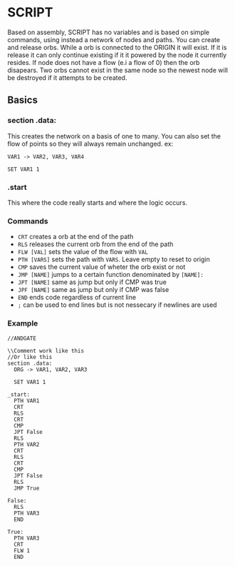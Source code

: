 # SCRIPT

Based on assembly, SCRIPT has no variables and is based on simple commands,
using instead a network of nodes and paths. You can create and release orbs.
While a orb is connected to the ORIGIN it will exist. If it is release it can
only continue existing if it it powered by the node it currently resides.
If node does not have a flow (e.i a flow of 0) then the orb disapears.
Two orbs cannot exist in the same node so the newest node will be destroyed if
it attempts to be created.

## Basics

### section .data:

This creates the network on a basis of one to many.
You can also set the flow of points so they will always remain unchanged. ex:

`VAR1 -> VAR2, VAR3, VAR4`

`SET VAR1 1`

### .start

This where the code really starts and where the logic occurs.

### Commands

- `CRT` creates a orb at the end of the path
- `RLS` releases the current orb from the end of the path
- `FLW [VAL]` sets the value of the flow with `VAL`
- `PTH [VARS]` sets the path with `VARS`. Leave empty to reset to origin
- `CMP` saves the current value of wheter the orb exist or not
- `JMP [NAME]` jumps to a certain function denominated by `[NAME]:`
- `JPT [NAME]` same as jump but only if CMP was true
- `JPF [NAME]` same as jump but only if CMP was false
- `END` ends code regardless of current line
- `;` can be used to end lines but is not nessecary if newlines are used

### Example

```Assembly
//ANDGATE

\\Comment work like this
//Or like this
section .data:
  ORG -> VAR1, VAR2, VAR3

  SET VAR1 1

_start:
  PTH VAR1
  CRT
  RLS
  CRT
  CMP
  JPT False
  RLS
  PTH VAR2
  CRT
  RLS
  CRT
  CMP
  JPT False
  RLS
  JMP True

False:
  RLS
  PTH VAR3
  END

True:
  PTH VAR3
  CRT
  FLW 1
  END
```
